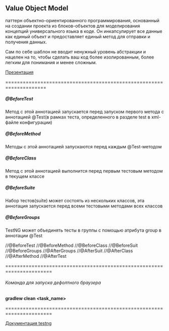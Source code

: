 ## Value Object Model

паттерн объектно-ориентированного программирования, основанный на создании проекта из блоков-объектов для моделирования концепций универсального языка в коде. Он инкапсулирует все данные как единый объект и предоставляет единый метод для отправки и получения данных.

Сам по себе шаблон не вводит ненужный уровень абстракции и нацелен на то, чтобы сделать ваш код более изолированным, более легким для понимания и менее сложным.

[Презентация](https://docs.google.com/presentation/d/1XbOPaI3rRjGGRTcgpCC2nw4sCmFnMlp8/edit?usp=drive_link&ouid=100462493827587974016&rtpof=true&sd=true)

====================================================================

##### @BeforeTest

Метод с этой аннотацией запускается перед запуском первого метода с аннотацией @Test(в рамках теста, определенного в разделе test в xml-файле конфигурации)

##### @BeforeMethod

Методы с этой аннотацией запускаются перед каждым @Test-методом

##### @BeforeClass

Метод с этой аннотацией выполнится перед первым тестовым методом в текущем классе

##### @BeforeSuite

Набор тестов(suite) может состоять из нескольких классов, эта аннотация запускается перед всеми тестовыми методами всех классов

##### @BeforeGroups

TestNG может объединять тесты в группы с помощью атрибута group в аннотации @Test

//@BeforeTest
    //@BeforeMethod
            //@BeforeClass
                    //@BeforeSuit
                        //@BeforeGroups
                        //@AfterGroups
                    //@AfterSuit
            //@AfterClass
    //@AfterMethod
//@AfterTest

======================================================================

###### Команда для запуска дефолтного браузера

**gradlew clean <task_name>**

======================================================================

[Документация testng](https://testng.org/doc/documentation-main.html#testng-xml)
